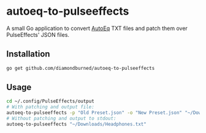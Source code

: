 # autoeq-to-pulseeffects

A small Go application to convert [AutoEq][autoeq] TXT files and patch them
over PulseEffects' JSON files.

[autoeq]: https://github.com/jaakkopasanen/AutoEq

## Installation

```sh
go get github.com/diamondburned/autoeq-to-pulseeffects
```

## Usage

```sh
cd ~/.config/PulseEffects/output
# With patching and output file:
autoeq-to-pulseeffects -p "Old Preset.json" -o "New Preset.json" "~/Downloads/Headphones.txt"
# Without patching and output to stdout:
autoeq-to-pulseeffects "~/Downloads/Headphones.txt"
```
